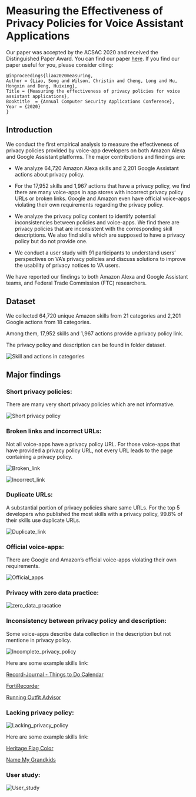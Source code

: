 # Measuring the Effectiveness of Privacy Policies for Voice Assistant Applications

Our paper was accepted by the ACSAC 2020 and received the Distinguished Paper Award. You can find our paper [here](https://dl.acm.org/doi/pdf/10.1145/3427228.3427250). If you find our paper useful for you, please consider citing:


    @inproceedings{liao2020measuring,
	Author = {Liao, Song and Wilson, Christin and Cheng, Long and Hu, Hongxin and Deng, Huixing},
	Title = {Measuring the effectiveness of privacy policies for voice assistant applications},
	Booktitle  = {Annual Computer Security Applications Conference},
	Year = {2020}
    }
    
    
## Introduction

We conduct the first empirical analysis to measure the effectiveness of privacy policies provided by voice-app developers on both Amazon Alexa and Google Assistant platforms. The major contributions and findings are:

* We analyze 64,720 Amazon Alexa skills and 2,201 Google Assistant actions about privacy policy. 

* For the 17,952 skills and 1,967 actions that have a privacy policy, we find there are many voice-apps in app stores with incorrect privacy policy URLs or broken links. Google and Amazon even have official voice-apps violating their own requirements regarding the privacy policy.

* We analyze the privacy policy content to identify potential inconsistencies between policies and voice-apps. We find there are privacy policies that are inconsistent with the corresponding skill descriptions. We also find skills which are supposed to have a privacy policy but do not provide one.

* We conduct a user study with 91 participants to understand users’ perspectives on VA’s privacy policies and discuss solutions to improve the usability of privacy notices to VA users.

We have reported our findings to both Amazon Alexa and Google Assistant teams, and Federal Trade Commission (FTC) researchers.



## Dataset

We collected 64,720 unique Amazon skills from 21 categories and 2,201 Google actions from 18 categories. 

Among them, 17,952 skills and 1,967 actions provide a privacy policy link. 

The privacy policy and description can be found in folder dataset.

![Skill and actions in categories](https://github.com/songer12345/VPAPrivacyPolicyAnalysis/blob/main/image2/numbers.png)



## Major findings

### Short privacy policies:

There are many very short privacy policies which are not informative.

![Short privacy policy](https://github.com/songer12345/VPAPrivacyPolicyAnalysis/blob/main/image2/short_policy.png)

### Broken links and incorrect URLs:

Not all voice-apps have a privacy policy URL. For those voice-apps that have provided a privacy policy URL, not every URL leads to the page containing a privacy policy.

![Broken_link](https://github.com/songer12345/VPAPrivacyPolicyAnalysis/blob/main/image2/broken_link.png)

![Incorrect_link](https://github.com/songer12345/VPAPrivacyPolicyAnalysis/blob/main/image2/promotionpage.png)

### Duplicate URLs:

A substantial portion of privacy policies share same URLs. For the top 5 developers who published the most skills with a privacy policy, 99.8% of their skills use duplicate URLs.

![Duplicate_link](https://github.com/songer12345/VPAPrivacyPolicyAnalysis/blob/main/image2/duplicate.png)

### Official voice-apps:

There are Google and Amazon’s official voice-apps violating their own requirements.

![Official_apps](https://github.com/songer12345/VPAPrivacyPolicyAnalysis/blob/main/image2/official.png)

### Privacy with zero data practice:

![zero_data_pracatice](https://github.com/songer12345/VPAPrivacyPolicyAnalysis/blob/main/image2/zero_data_practice.png)

### Inconsistency between privacy policy and description:

Some voice-apps describe data collection in the description but not mentione in privacy policy.

![Incomplete_privacy_policy](https://github.com/songer12345/VPAPrivacyPolicyAnalysis/blob/main/image2/incomplete.png)


Here are some example skills link:

[Record-Journal - Things to Do Calendar](https://www.amazon.com/Record-Journal-Things-to-Do-Calendar/dp/B07NC478M9/ref=sr_1_1?keywords=record+journal&qid=1582232641&s=digital-skills&sr=1-1)

[FortiRecorder](https://www.amazon.com/Fortinet-FortiRecorder/dp/B079P35CGQ/ref=sr_1_1?keywords=fortirecorder&qid=1582232693&s=digital-skills&sr=1-1)

[Running Outfit Advisor](https://www.amazon.com/CraftyC-Running-Outfit-Advisor/dp/B0735XW8LM/ref=sr_1_1?crid=24ZNWXDR4FZKZ&keywords=running+outfit+advisor&qid=1582232728&s=digital-skills&sprefix=Running+outfit+%2Calexa-skills%2C143&sr=1-1)

### Lacking privacy policy:

![Lacking_privacy_policy](https://github.com/songer12345/VPAPrivacyPolicyAnalysis/blob/main/image2/lack_policy.png)

Here are some example skills link:

[Heritage Flag Color](https://www.amazon.com/Thomas-Anderson-Heritage-Flag-Color/dp/B01MR9JBWU/ref=sr_1_1?keywords=heritage+flag+color&qid=1582233183&s=digital-skills&sr=1-1)

[Name My Grandkids](https://www.amazon.com/Cooper-Name-My-Grandkids/dp/B01EW3KUXC/ref=sr_1_1?keywords=name+my+grandkids&qid=1582233215&s=digital-skills&sr=1-1)

### User study:

![User_study](https://github.com/songer12345/VPAPrivacyPolicyAnalysis/blob/main/image2/user_study.png)




